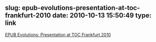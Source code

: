 slug: epub-evolutions-presentation-at-toc-frankfurt-2010
date: 2010-10-13 15:50:49
type: link
---

[EPUB Evolutions: Presentation at TOC Frankfurt 2010](http://blog.threepress.org/2010/10/12/epub-evolutions-presentation-at-toc-frankfurt-2010/)
